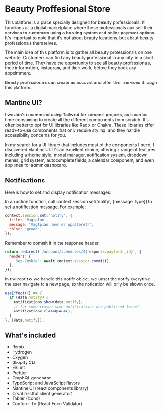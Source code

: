 # Beauty Proffesional Store

This platform is a place specially designed for beauty professionals. It functions as a digital marketplace where these professionals can sell their services to customers using a booking system and online payment options. It's important to note that it's not about beauty locations, but about beauty professionals themselves.

The main idea of this platform is to gather all beauty professionals on one website. Customers can find any beauty professional in any city, in a short period of time. They have the opportunity to see all beauty professionals, their information, Instagram, and their work, before they book any appointment.

Beauty professionals can create an account and offer their services through this platform.

## Mantine UI?

I wouldn't recommend using Tailwind for personal projects, as it can be time-consuming to create all the different components from scratch. It's often better to opt for UI libraries like Radix or Chakra. These libraries offer ready-to-use components that only require styling, and they handle accessibility concerns for you.

In my search for a UI library that includes most of the components I need, I discovered Mantine UI. It's an excellent choice, offering a range of features including a theme style, modal manager, notification system, dropdown menus, grid system, autocomplete fields, a calendar component, and even app shell for admin dashboard.

## Notifications

Here is how to set and display notification messages:

In an action function, call context.session.set('notify', {message, type}) to set a notification message. For example:

```js
context.session.set('notify', {
  title: 'Vagtplan',
  message: 'Vagtplan navn er opdateret!',
  color: 'green',
});
```

Remember to commit it in the response header.

```js
return redirect(`/account/schedules/${response.payload._id}`, {
  headers: {
    'Set-Cookie': await context.session.commit(),
  },
});
```

In the root.tsx we handle this notify object, we unset the notify everytime the user navigate to a new page, so the notication will only be shown once.

```js
useEffect(() => {
  if (data.notify) {
    notifications.show(data.notify);
    // for some reason some notifications are published twice!
    notifications.cleanQueue();
  }
}, [data.notify]);
```

## What's included

- Remix
- Hydrogen
- Oxygen
- Shopify CLI
- ESLint
- Prettier
- GraphQL generator
- TypeScript and JavaScript flavors
- Mantine UI (react components library)
- Orval (restful client generator)
- Tabler (Icons)
- Conform-To (React Form Validator)
